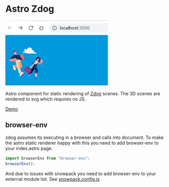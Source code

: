 # Astro Zdog

![](./Demo.png)

Astro component for static rendering of [Zdog](https://zzz.dog/) scenes. The 3D scenes are rendered to svg which requires no JS.

[Demo](./src/components/Demo.astro)

## browser-env

zdog assumes its executing in a browser and calls into document. To make the astro static renderer happy with this you need to add browser-env to your index.astro page.

```typescript
import browserEnv from "browser-env";
browserEnv();
```

And due to issues with snowpack you need to add browser-env to your external module list. See [snowpack.config.js](./snowpack.config.js)
